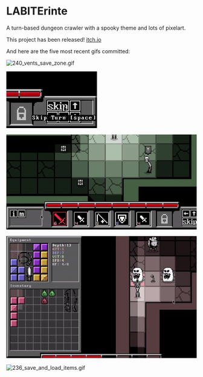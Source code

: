 # LABITErinte
A turn-based dungeon crawler with a spooky theme and lots of pixelart.

This project has been released! [itch.io](https://ghastly.itch.io/skeletris)

And here are the five most recent gifs committed:

![240_vents_save_zone.gif](gifs/240_vents_save_zone.gif?raw=true "240_vents_save_zone")

![239_skip_button_tooltip.gif](gifs/239_skip_button_tooltip.gif?raw=true "239_skip_button_tooltip")

![238_weapon_button_redesign.gif](gifs/238_weapon_button_redesign.gif?raw=true "238_weapon_button_redesign")

![237_load_from_death_dialog.gif](gifs/237_load_from_death_dialog.gif?raw=true "237_load_from_death_dialog")

![236_save_and_load_items.gif](gifs/236_save_and_load_items.gif?raw=true "236_save_and_load_items")

